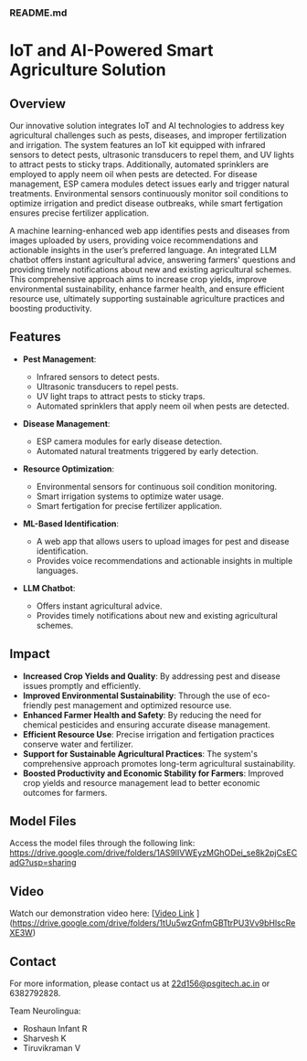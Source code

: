 ### README.md

# IoT and AI-Powered Smart Agriculture Solution

## Overview

Our innovative solution integrates IoT and AI technologies to address key agricultural challenges such as pests, diseases, and improper fertilization and irrigation. The system features an IoT kit equipped with infrared sensors to detect pests, ultrasonic transducers to repel them, and UV lights to attract pests to sticky traps. Additionally, automated sprinklers are employed to apply neem oil when pests are detected. For disease management, ESP camera modules detect issues early and trigger natural treatments. Environmental sensors continuously monitor soil conditions to optimize irrigation and predict disease outbreaks, while smart fertigation ensures precise fertilizer application. 

A machine learning-enhanced web app identifies pests and diseases from images uploaded by users, providing voice recommendations and actionable insights in the user’s preferred language. An integrated LLM chatbot offers instant agricultural advice, answering farmers' questions and providing timely notifications about new and existing agricultural schemes. This comprehensive approach aims to increase crop yields, improve environmental sustainability, enhance farmer health, and ensure efficient resource use, ultimately supporting sustainable agriculture practices and boosting productivity.

## Features

- **Pest Management**: 
  - Infrared sensors to detect pests.
  - Ultrasonic transducers to repel pests.
  - UV light traps to attract pests to sticky traps.
  - Automated sprinklers that apply neem oil when pests are detected.
  
- **Disease Management**:
  - ESP camera modules for early disease detection.
  - Automated natural treatments triggered by early detection.
  
- **Resource Optimization**:
  - Environmental sensors for continuous soil condition monitoring.
  - Smart irrigation systems to optimize water usage.
  - Smart fertigation for precise fertilizer application.
  
- **ML-Based Identification**:
  - A web app that allows users to upload images for pest and disease identification.
  - Provides voice recommendations and actionable insights in multiple languages.
  
- **LLM Chatbot**:
  - Offers instant agricultural advice.
  - Provides timely notifications about new and existing agricultural schemes.

## Impact

- **Increased Crop Yields and Quality**: By addressing pest and disease issues promptly and efficiently.
- **Improved Environmental Sustainability**: Through the use of eco-friendly pest management and optimized resource use.
- **Enhanced Farmer Health and Safety**: By reducing the need for chemical pesticides and ensuring accurate disease management.
- **Efficient Resource Use**: Precise irrigation and fertigation practices conserve water and fertilizer.
- **Support for Sustainable Agricultural Practices**: The system's comprehensive approach promotes long-term agricultural sustainability.
- **Boosted Productivity and Economic Stability for Farmers**: Improved crop yields and resource management lead to better economic outcomes for farmers.

## Model Files

Access the model files through the following link:  https://drive.google.com/drive/folders/1AS9lIVWEyzMGhODei_se8k2pjCsECadG?usp=sharing

## Video

Watch our demonstration video here: [[Video Link](https://drive.google.com/drive/folders/1tUu5wzGnfmGBTtrPU3Vv9bHlscReXE3W)
](https://drive.google.com/drive/folders/1tUu5wzGnfmGBTtrPU3Vv9bHlscReXE3W)
## Contact

For more information, please contact us at 22d156@psgitech.ac.in or 6382792828.

Team Neurolingua:
- Roshaun Infant R
- Sharvesh K
- Tiruvikraman V
